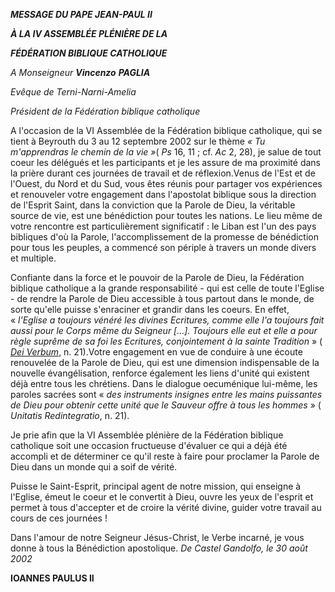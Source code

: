 ***MESSAGE DU PAPE JEAN-PAUL II***

***À LA IV ASSEMBLÉE PLÉNIÈRE DE LA***

***FÉDÉRATION BIBLIQUE CATHOLIQUE***

*A Monseigneur **Vincenzo** **PAGLIA***

*Evêque de Terni-Narni-Amelia*

*Président de la Fédération biblique catholique*

A l'occasion de la VI Assemblée de la Fédération biblique catholique, qui se tient à Beyrouth du 3 au 12 septembre 2002 sur le thème *« *Tu m'apprendras le chemin de la vie* »*( *Ps* 16, 11 ; cf. *Ac* 2, 28), je salue de tout coeur les délégués et les participants et je les assure de ma proximité dans la prière durant ces journées de travail et de réflexion.Venus de l'Est et de l'Ouest, du Nord et du Sud, vous êtes réunis pour partager vos expériences et renouveler votre engagement dans l'apostolat biblique sous la direction de l'Esprit Saint, dans la conviction que la Parole de Dieu, la véritable source de vie, est une bénédiction pour toutes les nations. Le lieu même de votre rencontre est particulièrement significatif : le Liban est l'un des pays bibliques d'où la Parole, l'accomplissement de la promesse de bénédiction pour tous les peuples, a commencé son périple à travers un monde divers et multiple.

Confiante dans la force et le pouvoir de la Parole de Dieu, la Fédération biblique catholique a la grande responsabilité - qui est celle de toute l'Eglise - de rendre la Parole de Dieu accessible à tous partout dans le monde, de sorte qu'elle puisse s'enraciner et grandir dans les coeurs. En effet, « *l'Eglise a toujours vénéré les divines Ecritures, comme elle l'a toujours fait aussi pour le Corps même du Seigneur [...]. Toujours elle eut et elle a pour règle suprême de sa foi les Ecritures, conjointement à la sainte Tradition* » ( *[Dei Verbum](http://localhost/archive/hist_councils/ii_vatican_council/documents/vat-ii_const_19651118_dei-verbum_fr.html)*, n. 21).Votre engagement en vue de conduire à une écoute renouvelée de la Parole de Dieu, qui est une dimension indispensable de la nouvelle évangélisation, renforce également les liens d'unité qui existent déjà entre tous les chrétiens. Dans le dialogue oecuménique lui-même, les paroles sacrées sont « *des instruments insignes entre les mains puissantes de Dieu pour obtenir cette unité que le Sauveur offre à tous les hommes* » ( *Unitatis Redintegratio*, n. 21).

Je prie afin que la VI Assemblée plénière de la Fédération biblique catholique soit une occasion fructueuse d'évaluer ce qui a déjà été accompli et de déterminer ce qu'il reste à faire pour proclamer la Parole de Dieu dans un monde qui a soif de vérité.

Puisse le Saint-Esprit, principal agent de notre mission, qui enseigne à l'Eglise, émeut le coeur et le convertit à Dieu, ouvre les yeux de l'esprit et permet à tous d'accepter et de croire la vérité divine, guider votre travail au cours de ces journées !

Dans l'amour de notre Seigneur Jésus-Christ, le Verbe incarné, je vous donne à tous la Bénédiction apostolique. *De Castel Gandolfo, le 30 août 2002*

**IOANNES PAULUS II**